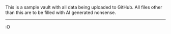 This is a sample vault with all data being uploaded to GitHub. All files other than this are to be filled with AI generated nonsense. 

---
:O